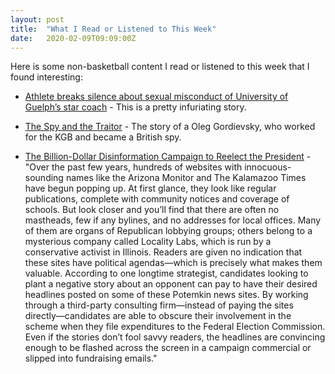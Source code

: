 ```yaml
---
layout: post
title:  "What I Read or Listened to This Week"
date:   2020-02-09T09:09:00Z
---
```

Here is some non-basketball content I read or listened to this week that I found interesting:


* [Athlete breaks silence about sexual misconduct of University of Guelph’s star coach](https://www.theglobeandmail.com/canada/article-athlete-breaks-silence-about-sexual-misconduct-of-university-of-guelph/) - This is a pretty infuriating story.

* [The Spy and the Traitor](https://www.penguinrandomhouse.com/books/253399/the-spy-and-the-traitor-by-ben-macintyre/) - The story of a Oleg Gordievsky, who worked for the KGB and became a British spy.

* [The Billion-Dollar Disinformation Campaign to Reelect the President](https://www.theatlantic.com/magazine/archive/2020/03/the-2020-disinformation-war/605530/) - "Over the past few years, hundreds of websites with innocuous-sounding names like the Arizona Monitor and The Kalamazoo Times have begun popping up. At first glance, they look like regular publications, complete with community notices and coverage of schools. But look closer and you’ll find that there are often no mastheads, few if any bylines, and no addresses for local offices. Many of them are organs of Republican lobbying groups; others belong to a mysterious company called Locality Labs, which is run by a conservative activist in Illinois. Readers are given no indication that these sites have political agendas—which is precisely what makes them valuable. According to one longtime strategist, candidates looking to plant a negative story about an opponent can pay to have their desired headlines posted on some of these Potemkin news sites. By working through a third-party consulting firm—instead of paying the sites directly—candidates are able to obscure their involvement in the scheme when they file expenditures to the Federal Election Commission. Even if the stories don’t fool savvy readers, the headlines are convincing enough to be flashed across the screen in a campaign commercial or slipped into fundraising emails."
